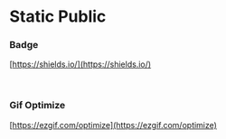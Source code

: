 # Static Public

### Badge
[https://shields.io/](https://shields.io/)

<br>

### Gif Optimize
[https://ezgif.com/optimize](https://ezgif.com/optimize)